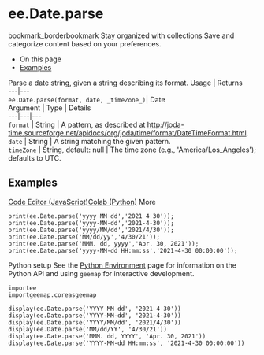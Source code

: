  
#  ee.Date.parse
bookmark_borderbookmark Stay organized with collections  Save and categorize content based on your preferences.
  * On this page
  * [Examples](https://developers.google.com/earth-engine/apidocs/ee-date-parse#examples)


Parse a date string, given a string describing its format.
Usage | Returns  
---|---  
`ee.Date.parse(format, date, _timeZone_)`|  Date  
Argument | Type | Details  
---|---|---  
`format` | String | A pattern, as described at http://joda-time.sourceforge.net/apidocs/org/joda/time/format/DateTimeFormat.html.  
`date` | String | A string matching the given pattern.  
`timeZone` | String, default: null | The time zone (e.g., 'America/Los_Angeles'); defaults to UTC.  
## Examples
[Code Editor (JavaScript)](https://developers.google.com/earth-engine/apidocs/ee-date-parse#code-editor-javascript-sample)[Colab (Python)](https://developers.google.com/earth-engine/apidocs/ee-date-parse#colab-python-sample) More
```
print(ee.Date.parse('yyyy MM dd','2021 4 30'));
print(ee.Date.parse('yyyy-MM-dd','2021-4-30'));
print(ee.Date.parse('yyyy/MM/dd','2021/4/30'));
print(ee.Date.parse('MM/dd/yy','4/30/21'));
print(ee.Date.parse('MMM. dd, yyyy','Apr. 30, 2021'));
print(ee.Date.parse('yyyy-MM-dd HH:mm:ss','2021-4-30 00:00:00'));
```
Python setup
See the [ Python Environment](https://developers.google.com/earth-engine/guides/python_install) page for information on the Python API and using `geemap` for interactive development.
```
importee
importgeemap.coreasgeemap
```
```
display(ee.Date.parse('YYYY MM dd', '2021 4 30'))
display(ee.Date.parse('YYYY-MM-dd', '2021-4-30'))
display(ee.Date.parse('YYYY/MM/dd', '2021/4/30'))
display(ee.Date.parse('MM/dd/YY', '4/30/21'))
display(ee.Date.parse('MMM. dd, YYYY', 'Apr. 30, 2021'))
display(ee.Date.parse('YYYY-MM-dd HH:mm:ss', '2021-4-30 00:00:00'))
```

